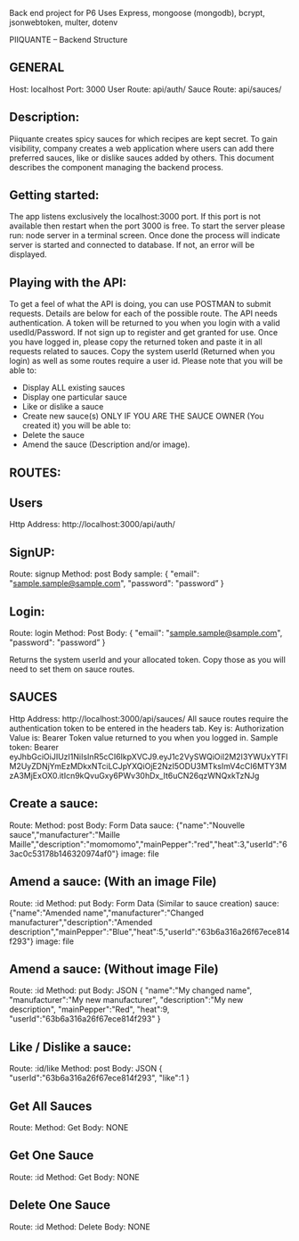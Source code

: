 Back end project for P6
Uses Express, mongoose (mongodb), bcrypt, jsonwebtoken, multer, dotenv

PIIQUANTE – Backend Structure

GENERAL
-------
Host: localhost
Port: 3000
User Route: api/auth/
Sauce Route: api/sauces/

Description:
------------
Piiquante creates spicy sauces for which recipes are kept secret. To gain visibility, company creates a web application where users can add there preferred sauces, like or dislike sauces added by others.
This document describes the component managing the backend process.

Getting started:
----------------
The app listens exclusively the localhost:3000 port. If this port is not available then restart when the port 3000 is free.
To start the server please run: node server in a terminal screen.
Once done the process will indicate server is started and connected to database. If not, an error will be displayed.

Playing with the API:
---------------------
To get a feel of what the API is doing, you can use POSTMAN to submit requests. Details are below for each of the possible route.
The API needs authentication. A token will be returned to you when you login with a valid usedId/Password. If not sign up to register and get granted for use.
Once you have logged in, please copy the returned token and paste it in all requests related to sauces.
Copy the system userId (Returned when you login) as well as some routes require a user id.
Please note that you will be able to:
- Display ALL existing sauces
- Display one particular sauce
- Like or dislike a sauce
- Create new sauce(s)
ONLY IF YOU ARE THE SAUCE OWNER (You created it) you will be able to:
-	Delete the sauce
-	Amend the sauce (Description and/or image). 

ROUTES:
-------
Users
-----
Http Address: http://localhost:3000/api/auth/

SignUP:
-------
Route: signup
Method: post
Body sample:
{
    "email": "sample.sample@sample.com",
    "password": "password”
}

Login:
------
Route: login
Method: Post
Body:
{
    "email": "sample.sample@sample.com",
    "password": "password”
}

Returns the system userId and your allocated token. Copy those as you will need to set them on sauce routes.

SAUCES
------
Http Address: http://localhost:3000/api/sauces/
All sauce routes require the authentication token to be entered in the headers tab. 
Key is: Authorization
Value is: Bearer Token value returned to you when you logged in. 
Sample token: 
Bearer eyJhbGciOiJIUzI1NiIsInR5cCI6IkpXVCJ9.eyJ1c2VySWQiOiI2M2I3YWUxYTFlM2UyZDNjYmEzMDkxNTciLCJpYXQiOjE2NzI5ODU3MTksImV4cCI6MTY3MzA3MjExOX0.itIcn9kQvuGxy6PWv30hDx_It6uCN26qzWNQxkTzNJg

Create a sauce:
---------------
Route: 
Method: post
Body:
Form Data
sauce: {"name":"Nouvelle sauce","manufacturer":"Maille Maille","description":"momomomo","mainPepper":"red","heat":3,"userId":"63ac0c53178b146320974af0"}
image: file

Amend a sauce: (With an image File)
-----------------------------------
Route: :id
Method: put
Body:
Form Data (Similar to sauce creation)
sauce: {"name":"Amended name","manufacturer":"Changed manufacturer","description":"Amended description","mainPepper":"Blue","heat":5,"userId":"63b6a316a26f67ece814f293"}
image: file

Amend a sauce: (Without image File)
-----------------------------------
Route: :id
Method: put
Body: JSON
{
"name":"My changed name",
"manufacturer":"My new manufacturer",
"description":"My new description",
"mainPepper":"Red",
"heat":9,
"userId":"63b6a316a26f67ece814f293"
}

Like / Dislike a sauce:
-----------------------
Route: :id/like
Method: post
Body: JSON
{
"userId":"63b6a316a26f67ece814f293",
"like":1
}
 
Get All Sauces
--------------
Route: 
Method: Get
Body: NONE
 

Get One Sauce
-------------
Route: :id
Method: Get
Body:
NONE

Delete One Sauce
----------------
Route: :id
Method: Delete
Body: NONE